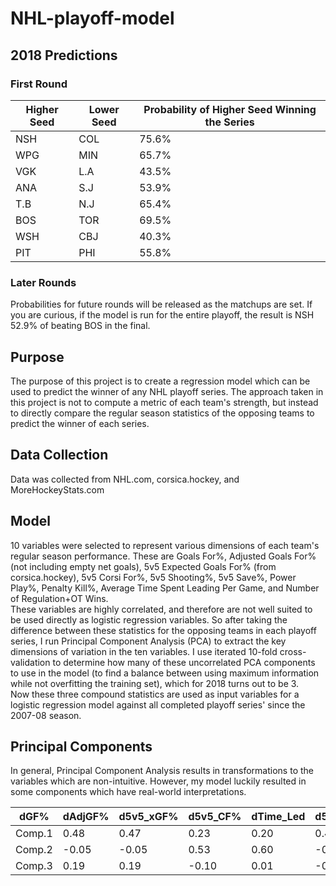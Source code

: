 # NHL-playoff-model

## 2018 Predictions

### First Round
| Higher Seed | Lower Seed | Probability of Higher Seed Winning the Series |
| ----------- | ---------- | --------------------------------------------- |
| NSH | COL | 75.6% |
| WPG	| MIN	| 65.7% |
| VGK	| L.A	| 43.5% |	
| ANA |	S.J	| 53.9% |	
| T.B	| N.J	| 65.4% |
| BOS	| TOR	| 69.5% |
| WSH	| CBJ	| 40.3% |	
| PIT	| PHI	| 55.8% |

### Later Rounds
Probabilities for future rounds will be released as the matchups are set. If you are curious, if the model is run for the entire playoff, the result is NSH 52.9% of beating BOS in the final.


## Purpose

The purpose of this project is to create a regression model which can be used to predict the winner of any NHL playoff series. The approach taken in this project is not to compute a metric of each team's strength, but instead to directly compare the regular season statistics of the opposing teams to predict the winner of each series.

## Data Collection

Data was collected from NHL.com, corsica.hockey, and MoreHockeyStats.com

## Model

10 variables were selected to represent various dimensions of each team's regular season performance. These are Goals For%, Adjusted Goals For% (not including empty net goals), 5v5 Expected Goals For% (from corsica.hockey), 5v5 Corsi For%, 5v5 Shooting%, 5v5 Save%, Power Play%, Penalty Kill%, Average Time Spent Leading Per Game, and Number of Regulation+OT Wins.  
These variables are highly correlated, and therefore are not well suited to be used directly as logistic regression variables. So after taking the difference between these statistics for the opposing teams in each playoff series, I run Principal Component Analysis (PCA) to extract the key dimensions of variation in the ten variables.  I use iterated 10-fold cross-validation to determine how many of these uncorrelated PCA components to use in the model (to find a balance between using maximum information while not overfitting the training set), which for 2018 turns out to be 3.  
Now these three compound statistics are used as input variables for a logistic regression model against all completed playoff series' since the 2007-08 season.  

## Principal Components
In general, Principal Component Analysis results in transformations to the variables which are non-intuitive. However, my model luckily resulted in some components which have real-world interpretations.

|	dGF%	|dAdjGF%	|d5v5_xGF%|d5v5_CF%	|dTime_Led|d5v5_Sh%	|d5v5_Sv%	|dPP%	|dPK%	|dROWins |
|-------|---------|---------|---------|---------|---------|---------|-----|-----|--------|
|Comp.1	|0.48	|0.47	|0.23	|0.20	|0.41	|0.21	|0.04	|0.21	|0.09	|0.44|
|Comp.2	|-0.05	|-0.05	|0.53	|0.60	|-0.04	|-0.49	|-0.27	|-0.09	|0.16	|-0.13|
|Comp.3	|0.19	|0.19	|-0.10	|0.01	|-0.13	|-0.19	|0.60	|-0.53	|0.47	|-0.05|
